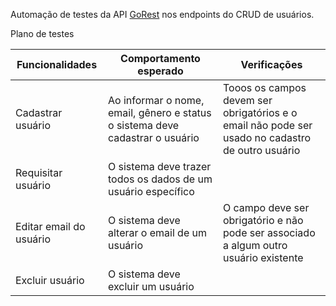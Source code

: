 Automação de testes da API [GoRest](https://gorest.co.in/) nos endpoints do CRUD de usuários.

Plano de testes

| Funcionalidades | Comportamento esperado | Verificações
|---|---|---|
| Cadastrar usuário | Ao informar o nome, email, gênero e status o sistema deve cadastrar o usuário |  Tooos os campos devem ser obrigatórios e o email não pode ser usado no cadastro de outro usuário |
| Requisitar usuário | O sistema deve trazer todos os dados de um usuário específico | | 
| Editar email do usuário | O sistema deve alterar o email de um usuário | O campo deve ser obrigatório e não pode ser associado a algum outro usuário existente | 
| Excluir usuário | O sistema deve excluir um usuário |  | 
